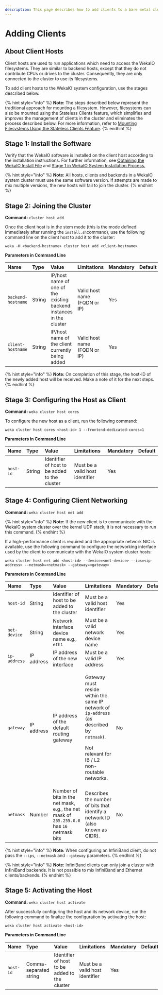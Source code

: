 ```yaml
---
description: This page describes how to add clients to a bare metal cluster.
---
```


# Adding Clients

## About Client Hosts

Client hosts are used to run applications which need to access the WekaIO filesystems. They are similar to backend hosts, except that they do not contribute CPUs or drives to the cluster. Consequently, they are only connected to the cluster to use its filesystems.

To add client hosts to the WekaIO system configuration, use the stages described below.

{% hint style="info" %}
**Note:** The steps described below represent the traditional approach for mounting a filesystem. However, filesystems can also be mounted using the Stateless Clients feature, which simplifies and improves the management of clients in the cluster and eliminates the process described below. For more information, refer to [Mounting Filesystems Using the Stateless Clients Feature](../../fs/mounting-filesystems.md#mounting-filesystems-using-stateless-clients).
{% endhint %}

## Stage 1: Install the Software

Verify that the WekaIO software is installed on the client host according to the installation instructions. For further information, see [Obtaining the WekaIO Install File](obtaining-the-weka-install-file.md) and [Stage 1 in WekaIO System Installation Process.](using-cli.md#stage-1-installation-of-the-wekaio-software-on-each-host)

{% hint style="info" %}
**Note:** All hosts, clients and backends in a WekaIO system cluster must use the same software version. If attempts are made to mix multiple versions, the new hosts will fail to join the cluster.
{% endhint %}

## Stage 2: Joining the Cluster

**Command:** `cluster host add`

Once the client host is in the stem mode \(this is the mode defined immediately after running the `install.sh`command\), use the following command line on the client host to add it to the cluster:

```text
weka -H <backend-hostname> cluster host add <client-hostname>
```

**Parameters in Command Line**

| **Name** | **Type** | **Value** | **Limitations** | **Mandatory** | **Default** |
| :--- | :--- | :--- | :--- | :--- | :--- |
| `backend-hostname` | String | IP/host name of one of the existing backend instances in the cluster | Valid host name \(FQDN or IP\) | Yes |  |
| `client-hostname` | String | IP/host name of the client currently being added |  Valid host name \(FQDN or IP\) | Yes |  |

{% hint style="info" %}
**Note:** On completion of this stage, the host-ID of the newly added host will be received. Make a note of it for the next steps.
{% endhint %}

## Stage 3: Configuring the Host as Client

**Command:** `weka cluster host cores`

To configure the new host as a client, run the following command:

```text
weka cluster host cores <host-id> 1 --frontend-dedicated-cores=1
```

**Parameters in Command Line**

| **Name** | **Type** | **Value** | **Limitations** | **Mandatory** | **Default** |
| :--- | :--- | :--- | :--- | :--- | :--- |
| `host-id` | String | Identifier of host to be added to the cluster | Must be a valid host identifier | Yes |  |

## Stage 4: Configuring Client Networking

**Command:** `weka cluster host net add`

{% hint style="info" %}
**Note:** If the new client is to communicate with the WekaIO system cluster over the kernel UDP stack, it is not necessary to run this command.
{% endhint %}

If a high-performance client is required and the appropriate network NIC is available, use the following command to configure the networking interface used by the client to communicate with the WekaIO system cluster hosts:

`weka cluster host net add <host-id> --device=<net-device> --ips=<ip-address> --netmask=<netmask> --gateway=<gateway>`

**Parameters in Command Line**

<table>
  <thead>
    <tr>
      <th style="text-align:left"><b>Name</b>
      </th>
      <th style="text-align:left"><b>Type</b>
      </th>
      <th style="text-align:left"><b>Value</b>
      </th>
      <th style="text-align:left"><b>Limitations</b>
      </th>
      <th style="text-align:left"><b>Mandatory</b>
      </th>
      <th style="text-align:left"><b>Default</b>
      </th>
    </tr>
  </thead>
  <tbody>
    <tr>
      <td style="text-align:left"><code>host-id</code>
      </td>
      <td style="text-align:left">String</td>
      <td style="text-align:left">Identifier of host to be added to the cluster</td>
      <td style="text-align:left">Must be a valid host identifier</td>
      <td style="text-align:left">Yes</td>
      <td style="text-align:left"></td>
    </tr>
    <tr>
      <td style="text-align:left"><code>net-device</code>
      </td>
      <td style="text-align:left">String</td>
      <td style="text-align:left">Network interface device name e.g., <code>eth1</code>
      </td>
      <td style="text-align:left">Must be a valid network device name</td>
      <td style="text-align:left">Yes</td>
      <td style="text-align:left"></td>
    </tr>
    <tr>
      <td style="text-align:left"><code>ip-address</code>
      </td>
      <td style="text-align:left">IP address</td>
      <td style="text-align:left">IP address of the new interface</td>
      <td style="text-align:left">Must be a valid IP address</td>
      <td style="text-align:left">Yes</td>
      <td style="text-align:left"></td>
    </tr>
    <tr>
      <td style="text-align:left"><code>gateway</code>
      </td>
      <td style="text-align:left">IP address</td>
      <td style="text-align:left">IP address of the default routing gateway</td>
      <td style="text-align:left">
        <p>Gateway must reside within the same IP network of <code>ip-address</code> (as
          described by <code>netmask</code>).</p>
        <p>Not relevant for IB / L2 non-routable networks.</p>
      </td>
      <td style="text-align:left">No</td>
      <td style="text-align:left"></td>
    </tr>
    <tr>
      <td style="text-align:left"><code>netmask</code>
      </td>
      <td style="text-align:left">Number</td>
      <td style="text-align:left">Number of bits in the net mask, e.g., the net mask of <code>255.255.0.0</code> has <code>16</code> netmask
        bits</td>
      <td style="text-align:left">Describes the number of bits that identify a network ID (also known as
        CIDR).</td>
      <td style="text-align:left">No</td>
      <td style="text-align:left"></td>
    </tr>
  </tbody>
</table>

{% hint style="info" %}
**Note:** When configuring an InfiniBand client, do not pass the `--ips`, `--netmask` and `--gateway` parameters.
{% endhint %}

{% hint style="info" %}
**Note:**  InfiniBand clients can only join a cluster with InfiniBand backends. It is not possible to mix InfiniBand and Ethernet clients/backends.
{% endhint %}

## Stage 5: Activating the Host

**Command:**  `weka cluster host activate`

After successfully configuring the host and its network device, run the following command to finalize the configuration by activating the host:

```text
weka cluster host activate <host-id>
```

**Parameters in Command Line**

| **Name** | **Type** | **Value** | **Limitations** | **Mandatory** | **Default** |
| :--- | :--- | :--- | :--- | :--- | :--- |
| `host-id` | Comma-separated string | Identifier of host to be added to the cluster | Must be a valid host identifier | Yes |  |



